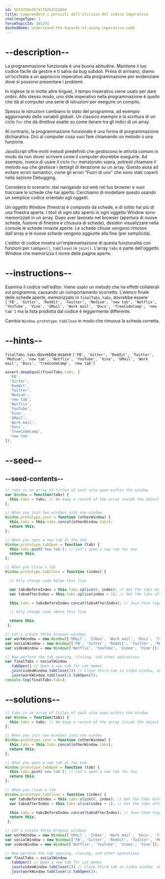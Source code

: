 ```yaml
---
id: 587d7b8e367417b2b2512b5d
title: Comprendere i pericoli dell'utilizzo del codice imperativo
challengeType: 1
forumTopicId: 301241
dashedName: understand-the-hazards-of-using-imperative-code
---
```


# --description--

La programmazione funzionale è una buona abitudine. Mantiene il tuo codice facile da gestire e ti salva da bug subdoli. Prima di arrivarci, diamo un'occhiata a un approccio imperativo alla programmazione per evidenziare dove si possono presentare i problemi.

In inglese (e in molte altre lingue), il tempo imperativo viene usato per dare ordini. Allo stesso modo, uno stile imperativo nella programmazione è quello che dà al computer una serie di istruzioni per eseguire un compito.

Spesso le istruzioni cambiano lo stato del programma, ad esempio aggiornando delle variabili globali. Un classico esempio è la scrittura di un ciclo `for` che dà direttive esatte su come iterare tra gli indici di un array.

Al contrario, la programmazione funzionale è una forma di programmazione dichiarativa. Dici al computer cosa vuoi fare chiamando un metodo o una funzione.

JavaScript offre molti metodi predefiniti che gestiscono le attività comuni in modo da non dover scrivere come il computer dovrebbe eseguirle. Ad esempio, invece di usare il ciclo `for` menzionato sopra, potresti chiamare il metodo `map` che gestisce i dettagli di iterazione su un array. Questo aiuta ad evitare errori semantici, come gli errori "Fuori di uno" che sono stati coperti nella sezione Debugging.

Considera lo scenario: stai navigando sul web nel tuo browser e vuoi tracciare le schede che hai aperto. Cerchiamo di modellare questo usando un semplice codice orientato agli oggetti.

Un oggetto Window (finestra) è composto da schede, e di solito hai più di una finestra aperta. I titoli di ogni sito aperto in ogni oggetto Window sono memorizzati in un array. Dopo aver lavorato nel browser (apertura di nuove schede, fusione di finestre e chiusura di schede), desideri visualizzare nella console le schede rimaste aperte. Le schede chiuse vengono rimosse dall'array e le nuove schede vengono aggiunte alla fine (per semplicità).

L'editor di codice mostra un'implementazione di questa funzionalità con funzioni per `tabOpen()`, `tabClose()`e `join()`. L'array `tabs` è parte dell'oggetto Window che memorizza il nome delle pagine aperte.

# --instructions--

Esamina il codice nell'editor. Viene usato un metodo che ha effetti collaterali sul programma, causando un comportamento scorretto. L'elenco finale delle schede aperte, memorizzato in `finalTabs.tabs`, dovrebbe essere `['FB', 'Gitter', 'Reddit', 'Twitter', 'Medium', 'new tab', 'Netflix', 'YouTube', 'Vine', 'GMail', 'Work mail', 'Docs', 'freeCodeCamp', 'new tab']` ma la lista prodotta dal codice è leggermente differente.

Cambia `Window.prototype.tabClose` in modo che rimuova la scheda corretta.

# --hints--

`finalTabs.tabs` dovrebbe essere `['FB', 'Gitter', 'Reddit', 'Twitter', 'Medium', 'new tab', 'Netflix', 'YouTube', 'Vine', 'GMail', 'Work mail', 'Docs', 'freeCodeCamp', 'new tab']`

```js
assert.deepEqual(finalTabs.tabs, [
  'FB',
  'Gitter',
  'Reddit',
  'Twitter',
  'Medium',
  'new tab',
  'Netflix',
  'YouTube',
  'Vine',
  'GMail',
  'Work mail',
  'Docs',
  'freeCodeCamp',
  'new tab'
]);
```

# --seed--

## --seed-contents--

```js
// tabs is an array of titles of each site open within the window
var Window = function(tabs) {
  this.tabs = tabs; // We keep a record of the array inside the object
};

// When you join two windows into one window
Window.prototype.join = function (otherWindow) {
  this.tabs = this.tabs.concat(otherWindow.tabs);
  return this;
};

// When you open a new tab at the end
Window.prototype.tabOpen = function (tab) {
  this.tabs.push('new tab'); // Let's open a new tab for now
  return this;
};

// When you close a tab
Window.prototype.tabClose = function (index) {

  // Only change code below this line

  var tabsBeforeIndex = this.tabs.splice(0, index); // Get the tabs before the tab
  var tabsAfterIndex = this.tabs.splice(index + 1); // Get the tabs after the tab

  this.tabs = tabsBeforeIndex.concat(tabsAfterIndex); // Join them together

  // Only change code above this line

  return this;
 };

// Let's create three browser windows
var workWindow = new Window(['GMail', 'Inbox', 'Work mail', 'Docs', 'freeCodeCamp']); // Your mailbox, drive, and other work sites
var socialWindow = new Window(['FB', 'Gitter', 'Reddit', 'Twitter', 'Medium']); // Social sites
var videoWindow = new Window(['Netflix', 'YouTube', 'Vimeo', 'Vine']); // Entertainment sites

// Now perform the tab opening, closing, and other operations
var finalTabs = socialWindow
  .tabOpen() // Open a new tab for cat memes
  .join(videoWindow.tabClose(2)) // Close third tab in video window, and join
  .join(workWindow.tabClose(1).tabOpen());
console.log(finalTabs.tabs);
```

# --solutions--

```js
// tabs is an array of titles of each site open within the window
var Window = function(tabs) {
  this.tabs = tabs; // We keep a record of the array inside the object
};

// When you join two windows into one window
Window.prototype.join = function (otherWindow) {
  this.tabs = this.tabs.concat(otherWindow.tabs);
  return this;
};

// When you open a new tab at the end
Window.prototype.tabOpen = function (tab) {
  this.tabs.push('new tab'); // Let's open a new tab for now
  return this;
};

// When you close a tab
Window.prototype.tabClose = function (index) {
  var tabsBeforeIndex = this.tabs.slice(0, index); // Get the tabs before the tab
  var tabsAfterIndex = this.tabs.slice(index + 1); // Get the tabs after the tab

  this.tabs = tabsBeforeIndex.concat(tabsAfterIndex); // Join them together
  return this;
 };

// Let's create three browser windows
var workWindow = new Window(['GMail', 'Inbox', 'Work mail', 'Docs', 'freeCodeCamp']); // Your mailbox, drive, and other work sites
var socialWindow = new Window(['FB', 'Gitter', 'Reddit', 'Twitter', 'Medium']); // Social sites
var videoWindow = new Window(['Netflix', 'YouTube', 'Vimeo', 'Vine']); //  Entertainment sites

// Now perform the tab opening, closing, and other operations
var finalTabs = socialWindow
  .tabOpen() // Open a new tab for cat memes
  .join(videoWindow.tabClose(2)) // Close third tab in video window, and join
  .join(workWindow.tabClose(1).tabOpen());
```
